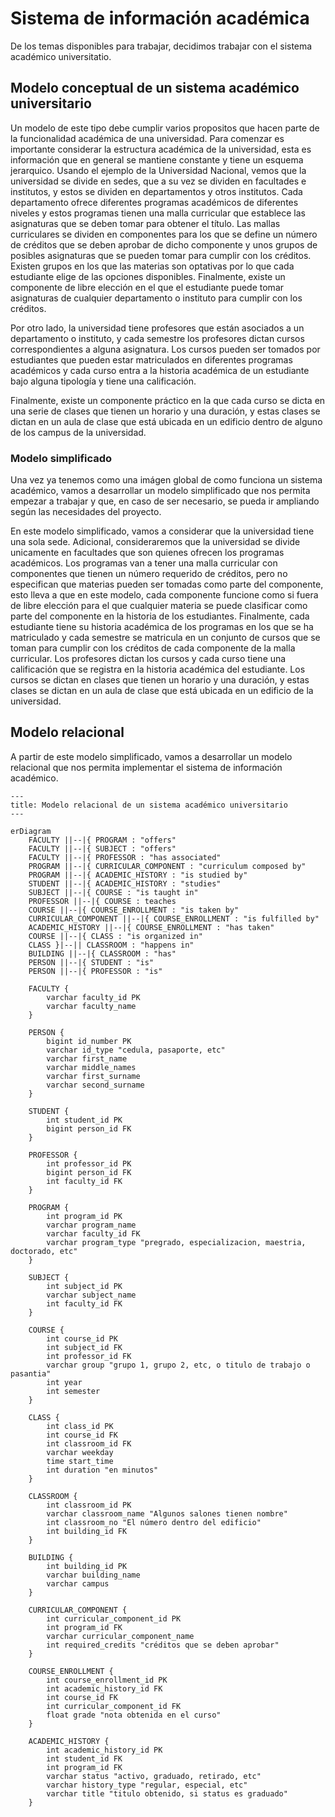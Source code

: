 # Sistema de información académica

De los temas disponibles para trabajar, decidimos trabajar con el sistema académico universitatio.

## Modelo conceptual de un sistema académico universitario

Un modelo de este tipo debe cumplir varios propositos que hacen parte de la
funcionalidad académica de una universidad. Para comenzar es importante considerar
la estructura académica de la universidad, esta es información que en general se
mantiene constante y tiene un esquema jerarquico. Usando el ejemplo de la Universidad
Nacional, vemos que la universidad se divide en sedes, que a su vez se dividen en
facultades e institutos, y estos se dividen en departamentos y otros institutos.
Cada departamento ofrece diferentes programas académicos de diferentes niveles y estos
programas tienen una malla curricular que establece las asignaturas que se deben
tomar para obtener el título. Las mallas curriculares se dividen en componentes para los
que se define un número de créditos que se deben aprobar de dicho componente y unos
grupos de posibles asignaturas que se pueden tomar para cumplir con los créditos.
Existen grupos en los que las materias son optativas por lo que cada estudiante elige
de las opciones disponibles. Finalmente, existe un componente de libre elección en el
que el estudiante puede tomar asignaturas de cualquier departamento o instituto para
cumplir con los créditos.

Por otro lado, la universidad tiene profesores que están asociados a un departamento o
instituto, y cada semestre los profesores dictan cursos correspondientes a alguna
asignatura. Los cursos pueden ser tomados por estudiantes que pueden estar matriculados
en diferentes programas académicos y cada curso entra a la historia académica de un
estudiante bajo alguna tipología y tiene una calificación.

Finalmente, existe un componente práctico en la que cada curso se dicta en una serie de
clases que tienen un horario y una duración, y estas clases se dictan en un aula de
clase que está ubicada en un edificio dentro de alguno de los campus de la universidad.

### Modelo simplificado

Una vez ya tenemos como una imágen global de como funciona un sistema académico, vamos a
desarrollar un modelo simplificado que nos permita empezar a trabajar y que, en caso de
ser necesario, se pueda ir ampliando según las necesidades del proyecto.

En este modelo simplificado, vamos a considerar que la universidad tiene una sola sede.
Adicional, consideraremos que la universidad se divide unicamente en
facultades que son quienes ofrecen los programas académicos. Los programas van a tener
una malla curricular con componentes que tienen un número requerido de créditos, pero
no especifican que materias pueden ser tomadas como parte del componente, esto lleva a
que en este modelo, cada componente funcione como si fuera de libre elección para el que
cualquier materia se puede clasificar como parte del componente en la historia de los
estudiantes.
Finalmente, cada estudiante tiene su historia académica de los programas en los que se
ha matriculado y cada semestre se matricula en un conjunto de cursos que se toman para
cumplir con los créditos de cada componente de la malla curricular. Los profesores
dictan los cursos y cada curso tiene una calificación que se registra en la historia
académica del estudiante. Los cursos se dictan en clases que tienen un horario y una
duración, y estas clases se dictan en un aula de clase que está ubicada en un edificio
de la universidad.

## Modelo relacional

A partir de este modelo simplificado, vamos a desarrollar un modelo relacional que nos
permita implementar el sistema de información académico.

```mermaid
---
title: Modelo relacional de un sistema académico universitario
---

erDiagram
    FACULTY ||--|{ PROGRAM : "offers"
    FACULTY ||--|{ SUBJECT : "offers"
    FACULTY ||--|{ PROFESSOR : "has associated"
    PROGRAM ||--|{ CURRICULAR_COMPONENT : "curriculum composed by"
    PROGRAM ||--|{ ACADEMIC_HISTORY : "is studied by"
    STUDENT ||--|{ ACADEMIC_HISTORY : "studies"
    SUBJECT ||--|{ COURSE : "is taught in"
    PROFESSOR ||--|{ COURSE : teaches
    COURSE ||--|{ COURSE_ENROLLMENT : "is taken by"
    CURRICULAR_COMPONENT ||--|{ COURSE_ENROLLMENT : "is fulfilled by"
    ACADEMIC_HISTORY ||--|{ COURSE_ENROLLMENT : "has taken"
    COURSE ||--|{ CLASS : "is organized in"
    CLASS }|--|| CLASSROOM : "happens in"
    BUILDING ||--|{ CLASSROOM : "has"
    PERSON ||--|{ STUDENT : "is"
    PERSON ||--|{ PROFESSOR : "is"

    FACULTY {
        varchar faculty_id PK
        varchar faculty_name
    }

    PERSON {
        bigint id_number PK
        varchar id_type "cedula, pasaporte, etc"
        varchar first_name
        varchar middle_names
        varchar first_surname
        varchar second_surname
    }

    STUDENT {
        int student_id PK
        bigint person_id FK
    }

    PROFESSOR {
        int professor_id PK
        bigint person_id FK
        int faculty_id FK
    }

    PROGRAM {
        int program_id PK
        varchar program_name
        varchar faculty_id FK
        varchar program_type "pregrado, especializacion, maestria, doctorado, etc"
    }

    SUBJECT {
        int subject_id PK
        varchar subject_name
        int faculty_id FK
    }

    COURSE {
        int course_id PK
        int subject_id FK
        int professor_id FK
        varchar group "grupo 1, grupo 2, etc, o titulo de trabajo o pasantia"
        int year
        int semester
    }

    CLASS {
        int class_id PK
        int course_id FK
        int classroom_id FK
        varchar weekday
        time start_time
        int duration "en minutos"
    }

    CLASSROOM {
        int classroom_id PK
        varchar classroom_name "Algunos salones tienen nombre"
        int classroom_no "El número dentro del edificio"
        int building_id FK
    }

    BUILDING {
        int building_id PK
        varchar building_name
        varchar campus
    }

    CURRICULAR_COMPONENT {
        int curricular_component_id PK
        int program_id FK
        varchar curricular_component_name
        int required_credits "créditos que se deben aprobar"
    }

    COURSE_ENROLLMENT {
        int course_enrollment_id PK
        int academic_history_id FK
        int course_id FK
        int curricular_component_id FK
        float grade "nota obtenida en el curso"
    }

    ACADEMIC_HISTORY {
        int academic_history_id PK
        int student_id FK
        int program_id FK
        varchar status "activo, graduado, retirado, etc"
        varchar history_type "regular, especial, etc"
        varchar title "titulo obtenido, si status es graduado"
    }
```
